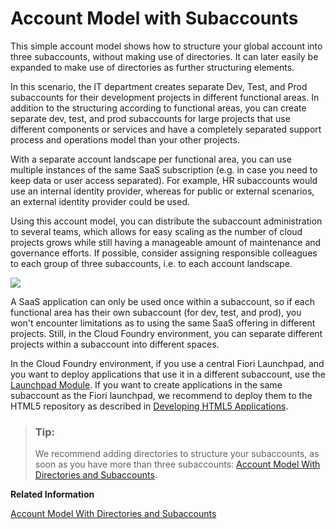 <!-- loio049d331effa3434c8b55995f63f92f5f -->

# Account Model with Subaccounts

This simple account model shows how to structure your global account into three subaccounts, without making use of directories. It can later easily be expanded to make use of directories as further structuring elements.

In this scenario, the IT department creates separate Dev, Test, and Prod subaccounts for their development projects in different functional areas. In addition to the structuring according to functional areas, you can create separate dev, test, and prod subaccounts for large projects that use different components or services and have a completely separated support process and operations model than your other projects.

With a separate account landscape per functional area, you can use multiple instances of the same SaaS subscription \(e.g. in case you need to keep data or user access separated\). For example, HR subaccounts would use an internal identity provider, whereas for public or external scenarios, an external identity provider could be used.

Using this account model, you can distribute the subaccount administration to several teams, which allows for easy scaling as the number of cloud projects grows while still having a manageable amount of maintenance and governance efforts. If possible, consider assigning responsible colleagues to each group of three subaccounts, i.e. to each account landscape.

![](images/sap_cp_lm_account_model_scenarios_5_69892c5.png)

A SaaS application can only be used once within a subaccount, so if each functional area has their own subaccount \(for dev, test, and prod\), you won't encounter limitations as to using the same SaaS offering in different projects. Still, in the Cloud Foundry environment, you can separate different projects within a subaccount into different spaces.

In the Cloud Foundry environment, if you use a central Fiori Launchpad, and you want to deploy applications that use it in a different subaccount, use the [Launchpad Module](https://help.sap.com/viewer/ad4b9f0b14b0458cad9bd27bf435637d/Cloud/en-US/4dec640b19da4245be64383be24be173.html). If you want to create applications in the same subaccount as the Fiori launchpad, we recommend to deploy them to the HTML5 repository as described in [Developing HTML5 Applications](https://help.sap.com/viewer/ad4b9f0b14b0458cad9bd27bf435637d/Cloud/en-US/c1b9d6facfc942e3bca664ae06387e9b.html).

> ### Tip:  
> We recommend adding directories to structure your subaccounts, as soon as you have more than three subaccounts: [Account Model With Directories and Subaccounts](account-model-with-directories-and-subaccounts-b5a6b58.md#loiob5a6b58694784d0c9f4ff85f9b7336dd).

**Related Information**  


[Account Model With Directories and Subaccounts](account-model-with-directories-and-subaccounts-b5a6b58.md#loiob5a6b58694784d0c9f4ff85f9b7336dd "The account models in this section show use cases for directories as structuring elements for your subaccounts.")

